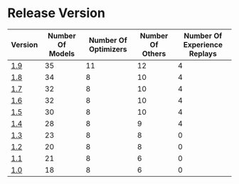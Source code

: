 # Release Version

| Version                           | Number Of Models | Number Of Optimizers | Number Of Others | Number Of Experience Replays |
|-----------------------------------|------------------|----------------------|------------------|------------------------------|
| [1.9](Release/1-9.md)             | 35               | 11                   | 12               | 4                            |
| [1.8](Release/1-8.md)             | 34               | 8                    | 10               | 4                            |
| [1.7](Release/1-7.md)             | 32               | 8                    | 10               | 4                            |
| [1.6](Release/1-6.md)             | 32               | 8                    | 10               | 4                            |
| [1.5](Release/1-5.md)             | 30               | 8                    | 10               | 4                            |
| [1.4](Release/1-4.md)             | 28               | 8                    | 9                | 4                            |
| [1.3](Release/1-3.md)             | 23               | 8                    | 8                | 0                            |
| [1.2](Release/1-2.md)             | 20               | 8                    | 8                | 0                            |
| [1.1](Release/1-1.md)             | 21               | 8                    | 6                | 0                            |
| [1.0](Release/1-0.md)             | 18               | 8                    | 6                | 0                            |
